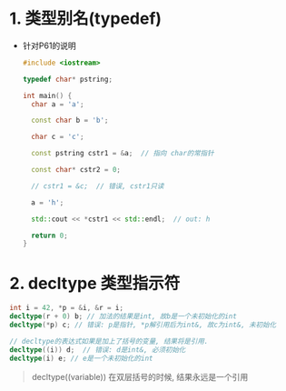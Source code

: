 # 1. 类型别名(typedef)

* 针对P61的说明

  ```C++
  #include <iostream>
  
  typedef char* pstring;
  
  int main() {
    char a = 'a';
  
    const char b = 'b';
  
    char c = 'c';
  
    const pstring cstr1 = &a;  // 指向 char的常指针
  
    const char* cstr2 = 0;
  
    // cstr1 = &c;  // 错误, cstr1只读
  
    a = 'h';
  
    std::cout << *cstr1 << std::endl;  // out: h
  
    return 0;
  }
  
  ```

  

# 2. decltype 类型指示符

```c++
int i = 42, *p = &i, &r = i; 
decltype(r + 0) b; // 加法的结果是int, 故b是一个未初始化的int
decltype(*p) c; // 错误: p是指针, *p解引用后为int&, 故c为int&, 未初始化

// decltype的表达式如果是加上了括号的变量, 结果将是引用.
decltype((i)) d;  // 错误: d是int&, 必须初始化
decltype(i) e; // e是一个未初始化的int
```



> decltype((variable)) 在双层括号的时候, 结果永远是一个引用